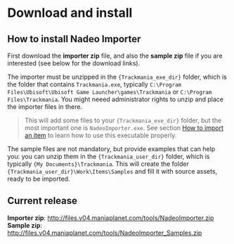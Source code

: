 # Download and install

## How to install Nadeo Importer

First download the **importer zip** file, and also the **sample zip** file if you are interested (see below for the download links).

The importer must be unzipped in the `{Trackmania_exe_dir}` folder, which is the folder that contains `Trackmania.exe`, typically `C:\Program Files\Ubisoft\Ubisoft Game Launcher\games\Trackmania` or `C:\Program Files\Trackmania`.
You might neeed administrator rights to unzip and place the importer files in there.

> This will add some files to your `{Trackmania_exe_dir}` folder, but the most important one is `NadeoImporter.exe`.
> See section [How to import an item] to learn how to use this executable properly.

The sample files are not mandatory, but provide examples that can help you: you can unzip them in the `{Trackmania_user_dir}` folder, which is typically `{My Documents}\Trackmania`.
This will create the folder `{Trackmania_user_dir}\Work\Items\Samples` and fill it with source assets, ready to be imported.


## Current release

**Importer zip**: <http://files.v04.maniaplanet.com/tools/NadeoImporter.zip>
**Sample zip**: <http://files.v04.maniaplanet.com/tools/NadeoImporter_Samples.zip>


[How to import an item]: ../02-how-to-import-an-item/
